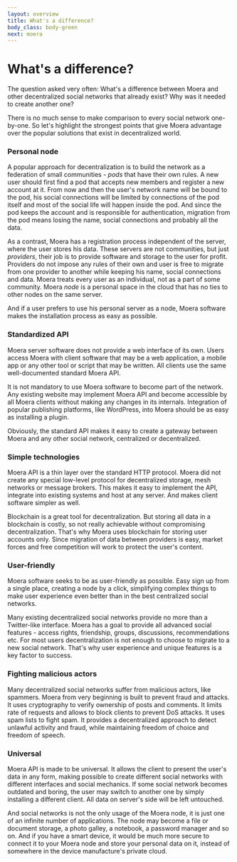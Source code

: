```yaml
---
layout: overview
title: What's a difference?
body_class: body-green
next: moera
---
```


# What's a difference?

The question asked very often: What's a difference between Moera and other
decentralized social networks that already exist? Why was it needed to create
another one?

There is no much sense to make comparison to every social network one-by-one. So
let's highlight the strongest points that give Moera advantage over the popular
solutions that exist in decentralized world.

### Personal node

A popular approach for decentralization is to build the network as a federation of
small communities - _pods_ that have their own rules. A new user should first find
a pod that accepts new members and register a new account at it. From now and then
the user's network name will be bound to the pod, his social connections will be
limited by connections of the pod itself and most of the social life will happen
inside the pod. And since the pod keeps the account and is responsible for
authentication, migration from the pod means losing the name, social connections
and probably all the data.

As a contrast, Moera has a registration process independent of the server, where
the user stores his data. These servers are not communities, but just _providers_,
their job is to provide software and storage to the user for profit. Providers do
not impose any rules of their own and user is free to migrate from one provider to
another while keeping his name, social connections and data. Moera treats every
user as an individual, not as a part of some community. Moera _node_ is a personal
space in the cloud that has no ties to other nodes on the same server.

And if a user prefers to use his personal server as a node, Moera software makes
the installation process as easy as possible.

### Standardized API

Moera server software does not provide a web interface of its own. Users access
Moera with client software that may be a web application, a mobile app or any
other tool or script that may be written. All clients use the same well-documented
standard Moera API.

It is not mandatory to use Moera software to become part of the network. Any
existing website may implement Moera API and become accessible by all Moera
clients without making any changes in its internals. Integration of popular
publishing platforms, like WordPress, into Moera should be as easy as installing
a plugin.

Obviously, the standard API makes it easy to create a gateway between Moera and
any other social network, centralized or decentralized.

### Simple technologies

Moera API is a thin layer over the standard HTTP protocol. Moera did not create
any special low-level protocol for decentralized storage, mesh networks or message
brokers. This makes it easy to implement the API, integrate into existing systems
and host at any server. And makes client software simpler as well.

Blockchain is a great tool for decentralization. But storing all data in
a blockchain is costly, so not really achievable without compromising
decentralization. That's why Moera uses blockchain for storing user accounts only.
Since migration of data between providers is easy, market forces and free
competition will work to protect the user's content.

### User-friendly

Moera software seeks to be as user-friendly as possible. Easy sign up from
a single place, creating a node by a click, simplifying complex things to make
user experience even better than in the best centralized social networks.

Many existing decentralized social networks provide no more than a Twitter-like
interface. Moera has a goal to provide all advanced social features - access
rights, friendship, groups, discussions, recommendations etc. For most users
decentralization is not enough to choose to migrate to a new social network.
That's why user experience and unique features is a key factor to success.  

### Fighting malicious actors

Many decentralized social networks suffer from malicious actors, like spammers.
Moera from very beginning is built to prevent fraud and attacks. It uses
cryptography to verify ownership of posts and comments. It limits rate of
requests and allows to block clients to prevent DoS attacks. It uses spam lists
to fight spam. It provides a decentralized approach to detect unlawful activity
and fraud, while maintaining freedom of choice and freedom of speech.

### Universal

Moera API is made to be universal. It allows the client to present the user's
data in any form, making possible to create different social networks with
different interfaces and social mechanics. If some social network becomes outdated
and boring, the user may switch to another one by simply installing a different
client. All data on server's side will be left untouched.

And social networks is not the only usage of the Moera node, it is just one of
an infinite number of applications. The node may become a file or document
storage, a photo galley, a notebook, a password manager and so on. And if you
have a smart device, it would be much more secure to connect it to your Moera
node and store your personal data on it, instead of somewhere in the device
manufacture's private cloud.